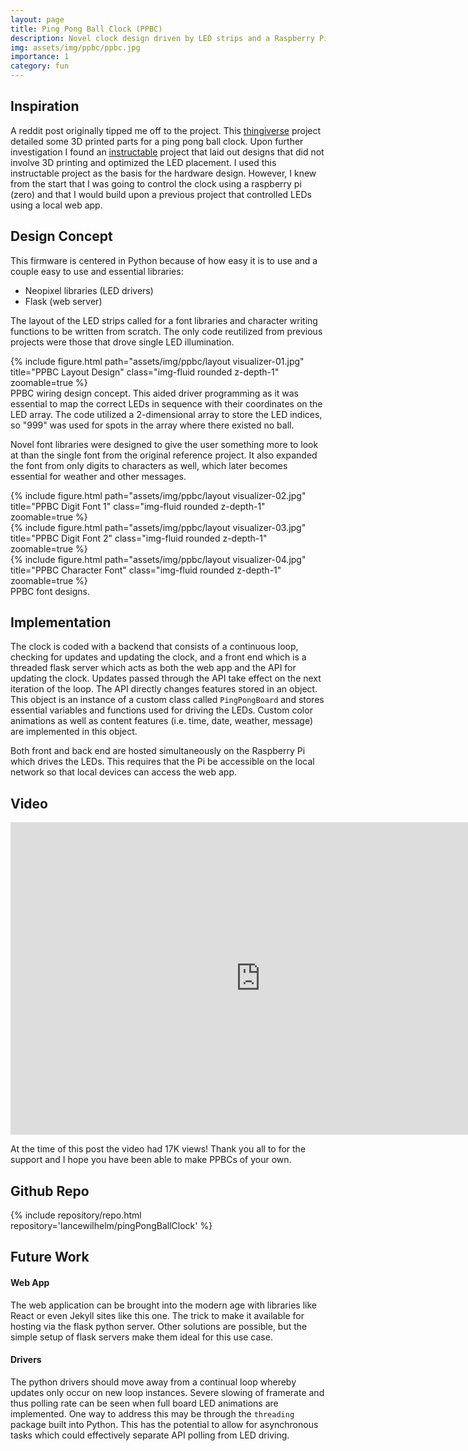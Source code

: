 ```yaml
---
layout: page
title: Ping Pong Ball Clock (PPBC)
description: Novel clock design driven by LED strips and a Raspberry Pi controlled via a web app
img: assets/img/ppbc/ppbc.jpg
importance: 1
category: fun
---
```


## Inspiration

A reddit post originally tipped me off to the project. This [thingiverse](https://www.thingiverse.com/thing:4091854) project detailed some 3D printed parts for a ping pong ball clock. Upon further investigation I found an [instructable](https://www.instructables.com/id/Ping-Pong-Ball-LED-Clock/) project that laid out designs that did not involve 3D printing and optimized the LED placement. I used this instructable project as the basis for the hardware design. However, I knew from the start that I was going to control the clock using a raspberry pi (zero) and that I would build upon a previous project that controlled LEDs using a local web app.

## Design Concept

This firmware is centered in Python because of how easy it is to use and a couple easy to use and essential libraries:

- Neopixel libraries (LED drivers)
- Flask (web server)

The layout of the LED strips called for a font libraries and character writing functions to be written from scratch. The only code reutilized from previous projects were those that drove single LED illumination.

<div class="row">
    <div class="col-sm mt-3 mt-md-0">
        {% include figure.html path="assets/img/ppbc/layout visualizer-01.jpg" title="PPBC Layout Design" class="img-fluid rounded z-depth-1" zoomable=true %}
    </div>
</div>
<div class="caption">
    PPBC wiring design concept. This aided driver programming as it was essential to map the correct LEDs in sequence with their coordinates on the LED array. The code utilized a 2-dimensional array to store the LED indices, so "999" was used for spots in the array where there existed no ball.
</div>

Novel font libraries were designed to give the user something more to look at than the single font from the original reference project. It also expanded the font from only digits to characters as well, which later becomes essential for weather and other messages.

<div class="row">
    <div class="col-sm mt-3 mt-md-0">
        {% include figure.html path="assets/img/ppbc/layout visualizer-02.jpg" title="PPBC Digit Font 1" class="img-fluid rounded z-depth-1" zoomable=true %}
    </div>
</div>

<div class="row">
    <div class="col-sm mt-3 mt-md-0">
        {% include figure.html path="assets/img/ppbc/layout visualizer-03.jpg" title="PPBC Digit Font 2" class="img-fluid rounded z-depth-1" zoomable=true %}
    </div>
</div>

<div class="row">
    <div class="col-sm mt-3 mt-md-0">
        {% include figure.html path="assets/img/ppbc/layout visualizer-04.jpg" title="PPBC Character Font" class="img-fluid rounded z-depth-1" zoomable=true %}
    </div>
</div>
<div class="caption">
    PPBC font designs.
</div>

## Implementation

The clock is coded with a backend that consists of a continuous loop, checking for updates and updating the clock, and a front end which is a threaded flask server which acts as both the web app and the API for updating the clock. Updates passed through the API take effect on the next iteration of the loop. The API directly changes features stored in an object. This object is an instance of a custom class called `PingPongBoard` and stores essential variables and functions used for driving the LEDs. Custom color animations as well as content features (i.e. time, date, weather, message) are implemented in this object.

Both front and back end are hosted simultaneously on the Raspberry Pi which drives the LEDs. This requires that the Pi be accessible on the local network so that local devices can access the web app.

## Video

<center>
    <iframe width="800" height="500" src="https://www.youtube.com/embed/jIoWmhVCPb4" title="YouTube video player" frameborder="0" allow="accelerometer; clipboard-write; encrypted-media; gyroscope; picture-in-picture; web-share" allowfullscreen></iframe>
</center>

At the time of this post the video had 17K views! Thank you all to for the support and I hope you have been able to make PPBCs of your own.

## Github Repo

<div class="repositories d-flex flex-wrap flex-md-row flex-column justify-content-between align-items-center">
    {% include repository/repo.html repository='lancewilhelm/pingPongBallClock' %}
</div>

## Future Work

#### Web App

The web application can be brought into the modern age with libraries like React or even Jekyll sites like this one. The trick to make it available for hosting via the flask python server. Other solutions are possible, but the simple setup of flask servers make them ideal for this use case.

#### Drivers

The python drivers should move away from a continual loop whereby updates only occur on new loop instances. Severe slowing of framerate and thus polling rate can be seen when full board LED animations are implemented. One way to address this may be through the `threading` package built into Python. This has the potential to allow for asynchronous tasks which could effectively separate API polling from LED driving. 